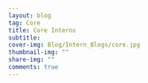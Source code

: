 ```yaml
---
layout: blog
tag: Core
title: Core Interns
subtitle: 
cover-img: Blog/Intern_Blogs/core.jpg
thumbnail-img: ""
share-img: ""
comments: true
---
```



